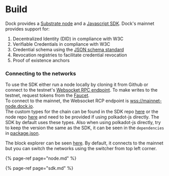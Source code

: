 # Build

Dock provides a [Substrate node](https://github.com/docknetwork/dock-substrate) and a [Javascript SDK](https://github.com/docknetwork/sdk). Dock's mainnet provides support for:

1. Decentralized Identity \(DID\) in compliance with W3C
2. Verifiable Credentials in compliance with W3C
3. Credential schema using the [JSON schema standard](https://json-schema.org/)
4. Revocation registries to facilitate credential revocation
5. Proof of existence anchors

### Connecting to the networks

To use the SDK either run a node locally by cloning it from Github or connect to the testnet's [Websocket RPC endpoint](wss://danforth-1.dock.io/). To make writes to the testnet, request tokens from the [Faucet](https://faucet.dock.io/).  
To connect to the mainnet, the Websocket RCP endpoint is [wss://mainnet-node.dock.io](wss://mainnet-node.dock.io).  
The custom types for the chain can be found in the SDK repo [here](https://github.com/docknetwork/sdk/blob/master/src/types.json) or the node repo [here](https://github.com/docknetwork/dock-substrate/blob/master/types.json) and need to be provided if using polkadot-js directly. The SDK by default uses these types. Also when using polkadot-js directly, try to keep the version the same as the SDK, it can be seen in the `dependencies` in [package.json](https://github.com/docknetwork/sdk/blob/master/package.json#L76). 

 The block explorer can be seen [here](https://fe.dock.io/#/explorer). By default, it connects to the mainnet but you can switch the networks using the switcher from top left corner. 

{% page-ref page="node.md" %}

{% page-ref page="sdk.md" %}

